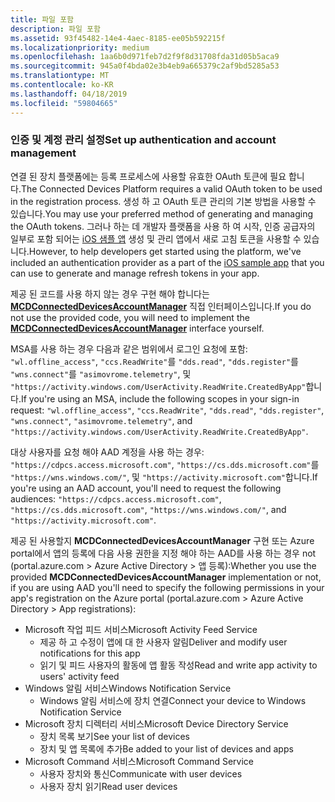 ```yaml
---
title: 파일 포함
description: 파일 포함
ms.assetid: 93f45482-14e4-4aec-8185-ee05b592215f
ms.localizationpriority: medium
ms.openlocfilehash: 1aa6b0d971feb7d2f9f8d31708fda31d05b5aca9
ms.sourcegitcommit: 945a0f4bda02e3b4eb9a665379c2af9bd5285a53
ms.translationtype: MT
ms.contentlocale: ko-KR
ms.lasthandoff: 04/18/2019
ms.locfileid: "59804665"
---
```

### <a name="set-up-authentication-and-account-management"></a><span data-ttu-id="d1b76-103">인증 및 계정 관리 설정</span><span class="sxs-lookup"><span data-stu-id="d1b76-103">Set up authentication and account management</span></span>

<span data-ttu-id="d1b76-104">연결 된 장치 플랫폼에는 등록 프로세스에 사용할 유효한 OAuth 토큰에 필요 합니다.</span><span class="sxs-lookup"><span data-stu-id="d1b76-104">The Connected Devices Platform requires a valid OAuth token to be used in the registration process.</span></span>  <span data-ttu-id="d1b76-105">생성 하 고 OAuth 토큰 관리의 기본 방법을 사용할 수 있습니다.</span><span class="sxs-lookup"><span data-stu-id="d1b76-105">You may use your preferred method of generating and managing the OAuth tokens.</span></span>  <span data-ttu-id="d1b76-106">그러나 하는 데 개발자 플랫폼을 사용 하 여 시작, 인증 공급자의 일부로 포함 되어는 [iOS 샘플 앱](https://github.com/Microsoft/project-rome/tree/master/iOS/samples/account-provider-sample) 생성 및 관리 앱에서 새로 고침 토큰을 사용할 수 있습니다.</span><span class="sxs-lookup"><span data-stu-id="d1b76-106">However, to help developers get started using the platform, we've included an authentication provider as a part of the [iOS sample app](https://github.com/Microsoft/project-rome/tree/master/iOS/samples/account-provider-sample) that you can use to generate and manage refresh tokens in your app.</span></span>

<span data-ttu-id="d1b76-107">제공 된 코드를 사용 하지 않는 경우 구현 해야 합니다는 **[MCDConnectedDevicesAccountManager](../objectivec-api/connecteddevices/MCDConnectedDevicesAccountManager.md)** 직접 인터페이스입니다.</span><span class="sxs-lookup"><span data-stu-id="d1b76-107">If you do not use the provided code, you will need to implement the **[MCDConnectedDevicesAccountManager](../objectivec-api/connecteddevices/MCDConnectedDevicesAccountManager.md)** interface yourself.</span></span>

<span data-ttu-id="d1b76-108">MSA를 사용 하는 경우 다음과 같은 범위에서 로그인 요청에 포함: `"wl.offline_access"`, `"ccs.ReadWrite"`를 `"dds.read"`, `"dds.register"`를 `"wns.connect"`를 `"asimovrome.telemetry"`, 및 `"https://activity.windows.com/UserActivity.ReadWrite.CreatedByApp"`합니다.</span><span class="sxs-lookup"><span data-stu-id="d1b76-108">If you're using an MSA, include the following scopes in your sign-in request: `"wl.offline_access"`, `"ccs.ReadWrite"`, `"dds.read"`, `"dds.register"`, `"wns.connect"`, `"asimovrome.telemetry"`, and `"https://activity.windows.com/UserActivity.ReadWrite.CreatedByApp"`.</span></span>

<span data-ttu-id="d1b76-109">대상 사용자를 요청 해야 AAD 계정을 사용 하는 경우: `"https://cdpcs.access.microsoft.com"`, `"https://cs.dds.microsoft.com"`를 `"https://wns.windows.com/"`, 및 `"https://activity.microsoft.com"`합니다.</span><span class="sxs-lookup"><span data-stu-id="d1b76-109">If you're using an AAD account, you'll need to request the following audiences: `"https://cdpcs.access.microsoft.com"`, `"https://cs.dds.microsoft.com"`, `"https://wns.windows.com/"`, and `"https://activity.microsoft.com"`.</span></span>

<span data-ttu-id="d1b76-110">제공 된 사용할지 **MCDConnectedDevicesAccountManager** 구현 또는 Azure portal에서 앱의 등록에 다음 사용 권한을 지정 해야 하는 AAD를 사용 하는 경우 not (portal.azure.com > Azure Active Directory > 앱 등록):</span><span class="sxs-lookup"><span data-stu-id="d1b76-110">Whether you use the provided **MCDConnectedDevicesAccountManager** implementation or not, if you are using AAD you'll need to specify the following permissions in your app's registration on the Azure portal (portal.azure.com > Azure Active Directory > App registrations):</span></span>
* <span data-ttu-id="d1b76-111">Microsoft 작업 피드 서비스</span><span class="sxs-lookup"><span data-stu-id="d1b76-111">Microsoft Activity Feed Service</span></span> 
  * <span data-ttu-id="d1b76-112">제공 하 고 수정이 앱에 대 한 사용자 알림</span><span class="sxs-lookup"><span data-stu-id="d1b76-112">Deliver and modify user notifications for this app</span></span>
  * <span data-ttu-id="d1b76-113">읽기 및 피드 사용자의 활동에 앱 활동 작성</span><span class="sxs-lookup"><span data-stu-id="d1b76-113">Read and write app activity to users' activity feed</span></span>
* <span data-ttu-id="d1b76-114">Windows 알림 서비스</span><span class="sxs-lookup"><span data-stu-id="d1b76-114">Windows Notification Service</span></span>
  * <span data-ttu-id="d1b76-115">Windows 알림 서비스에 장치 연결</span><span class="sxs-lookup"><span data-stu-id="d1b76-115">Connect your device to Windows Notification Service</span></span> 
* <span data-ttu-id="d1b76-116">Microsoft 장치 디렉터리 서비스</span><span class="sxs-lookup"><span data-stu-id="d1b76-116">Microsoft Device Directory Service</span></span>
  * <span data-ttu-id="d1b76-117">장치 목록 보기</span><span class="sxs-lookup"><span data-stu-id="d1b76-117">See your list of devices</span></span>
  * <span data-ttu-id="d1b76-118">장치 및 앱 목록에 추가</span><span class="sxs-lookup"><span data-stu-id="d1b76-118">Be added to your list of devices and apps</span></span> 
* <span data-ttu-id="d1b76-119">Microsoft Command 서비스</span><span class="sxs-lookup"><span data-stu-id="d1b76-119">Microsoft Command Service</span></span>
  * <span data-ttu-id="d1b76-120">사용자 장치와 통신</span><span class="sxs-lookup"><span data-stu-id="d1b76-120">Communicate with user devices</span></span>
  * <span data-ttu-id="d1b76-121">사용자 장치 읽기</span><span class="sxs-lookup"><span data-stu-id="d1b76-121">Read user devices</span></span>
